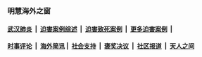 
### 明慧海外之窗

####  [武汉肺炎](indexes/365.md?t=03260301) &nbsp;|&nbsp;  [迫害案例综述](indexes/328.md?t=03260301) &nbsp;|&nbsp; [迫害致死案例](indexes/277.md?t=03260301)  &nbsp;|&nbsp; [更多迫害案例](indexes/81.md?t=03260301)  &nbsp;|&nbsp; 
####  [时事评论](indexes/19.md?t=03260301) &nbsp;|&nbsp; [海外简讯](indexes/245.md?t=03260301)&nbsp;|&nbsp;  [社会支持](indexes/140.md?t=03260301) &nbsp;|&nbsp; [褒奖决议](indexes/282.md?t=03260301) &nbsp;|&nbsp; [社区报道](indexes/91.md?t=03260301)  &nbsp;|&nbsp; [天人之间](indexes/78.md?t=03260301) 

